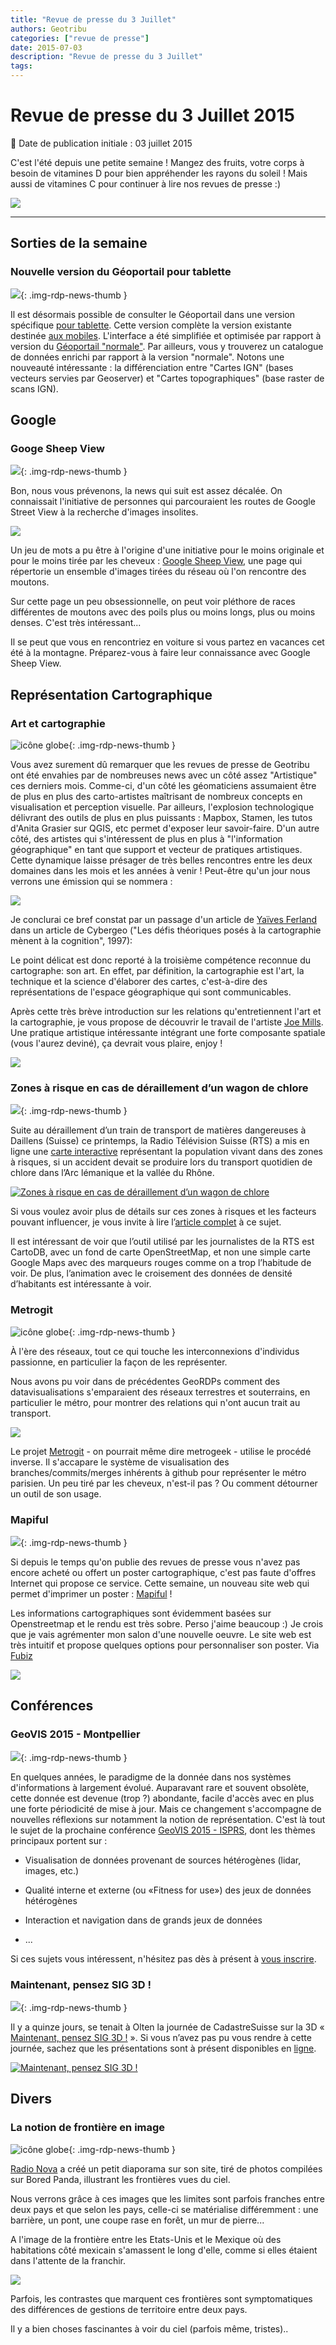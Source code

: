 ```yaml
---
title: "Revue de presse du 3 Juillet"
authors: Geotribu
categories: ["revue de presse"]
date: 2015-07-03
description: "Revue de presse du 3 Juillet"
tags:
---
```


# Revue de presse du 3 Juillet 2015

:calendar: Date de publication initiale : 03 juillet 2015

C'est l'été depuis une petite semaine ! Mangez des fruits, votre corps à besoin de vitamines D pour bien appréhender les rayons du soleil ! Mais aussi de vitamines C pour continuer à lire nos revues de presse :)

![](https://cdn.geotribu.fr/img/articles-blog-rdp/capture-ecran/orange_globe.jpg)

----

## Sorties de la semaine

### Nouvelle version du Géoportail pour tablette

![](https://cdn.geotribu.fr/img/logos-icones/entreprises_association/geoportail.png){: .img-rdp-news-thumb }

Il est désormais possible de consulter le Géoportail dans une version spécifique [pour tablette](http://tab.geoportail.fr/). Cette version complète la version existante destinée [aux mobiles](http://m.geoportail.fr/). L'interface a été simplifiée et optimisée par rapport à version du [Géoportail "normale"](https://www.geoportail.gouv.fr/accueil). Par ailleurs, vous y trouverez un catalogue de données enrichi par rapport à la version "normale". Notons une nouveauté intéressante : la différenciation entre "Cartes IGN" (bases vecteurs servies par Geoserver) et "Cartes topographiques" (base raster de scans IGN).

## Google

### Googe Sheep View

![](https://cdn.geotribu.fr/img/logos-icones/divers/sheep.png){: .img-rdp-news-thumb }

Bon, nous vous prévenons, la news qui suit est assez décalée. On connaissait l'initiative de personnes qui parcouraient les routes de Google Street View à la recherche d'images insolites.

[![](https://cdn.geotribu.fr/img/articles-blog-rdp/divers/sheep.jpg)](http://www.googlesheepview.com/)

Un jeu de mots a pu être à l'origine d'une initiative pour le moins originale et pour le moins tirée par les cheveux : [Google Sheep View](http://www.googlesheepview.com/), une page qui répertorie un ensemble d'images tirées du réseau où l'on rencontre des moutons.

Sur cette page un peu obsessionnelle, on peut voir pléthore de races différentes de moutons avec des poils plus ou moins longs, plus ou moins denses. C'est très intéressant...

Il se peut que vous en rencontriez en voiture si vous partez en vacances cet été à la montagne. Préparez-vous à faire leur connaissance avec Google Sheep View.

## Représentation Cartographique

### Art et cartographie

![icône globe](https://cdn.geotribu.fr/img/internal/icons-rdp-news/world.png "icône globe"){: .img-rdp-news-thumb }

Vous avez surement dû remarquer que les revues de presse de Geotribu ont été envahies par de nombreuses news avec un côté assez "Artistique" ces derniers mois. Comme-ci, d'un côté les géomaticiens assumaient être de plus en plus des carto-artistes maîtrisant de nombreux concepts en visualisation et perception visuelle. Par ailleurs, l'explosion technologique délivrant des outils de plus en plus puissants : Mapbox, Stamen, les tutos d'Anita Grasier sur QGIS, etc permet d'exposer leur savoir-faire. D'un autre côté, des artistes qui s'intéressent de plus en plus à "l'information géographique" en tant que support et vecteur de pratiques artistiques. Cette dynamique laisse présager de très belles rencontres entre les deux domaines dans les mois et les années à venir ! Peut-être qu'un jour nous verrons une émission qui se nommera :

![](https://cdn.geotribu.fr/img/articles-blog-rdp/capture-ecran/dessus_cartes.jpg)

Je conclurai ce bref constat par un passage d'un article de [Yaïves Ferland](https://cybergeo.revues.org/499) dans un article de Cybergeo ("Les défis théoriques posés à la cartographie mènent à la cognition", 1997):

Le point délicat est donc reporté à la troisième compétence reconnue du cartographe: son art. En effet, par définition, la cartographie est l'art, la technique et la science d'élaborer des cartes, c'est-à-dire des représentations de l'espace géographique qui sont communicables.

Après cette très brève introduction sur les relations qu'entretiennent l'art et la cartographie, je vous propose de découvrir le travail de l'artiste [Joe Mills](http://www.joemills.com/author/joemills/). Une pratique artistique intéressante intégrant une forte composante spatiale (vous l'aurez deviné), ça devrait vous plaire, enjoy !

![](https://cdn.geotribu.fr/img/articles-blog-rdp/capture-ecran/joe_mills.png)

### Zones à risque en cas de déraillement d’un wagon de chlore

![](https://cdn.geotribu.fr/img/logos-icones/heatmap.png){: .img-rdp-news-thumb }

Suite au déraillement d’un train de transport de matières dangereuses à Daillens (Suisse) ce printemps, la Radio Télévision Suisse (RTS) a mis en ligne une [carte interactive](http://rts-dataviz.s3-website.eu-central-1.amazonaws.com/petit-train-de-chlore/index.html?r=1610) représentant la population vivant dans des zones à risques, si un accident devait se produire lors du transport quotidien de chlore dans l’Arc lémanique et la vallée du Rhône.

[![Zones à risque en cas de déraillement d’un wagon de chlore](https://cdn.geotribu.fr/img/articles-blog-rdp/capture-ecran/accident-chlore.png "Zones à risque en cas de déraillement d’un wagon de chlore")](http://rts-dataviz.s3-website.eu-central-1.amazonaws.com/petit-train-de-chlore/index.html?r=1610)

Si vous voulez avoir plus de détails sur ces zones à risques et les facteurs pouvant influencer, je vous invite à lire l’[article complet](http://www.rts.ch/info/regions/6851235-un-accident-d-un-wagon-de-chlore-pourrait-intoxiquer-20-000-personnes.html) à ce sujet.

Il est intéressant de voir que l’outil utilisé par les journalistes de la RTS est CartoDB, avec un fond de carte OpenStreetMap, et non une simple carte Google Maps avec des marqueurs rouges comme on a trop l’habitude de voir. De plus, l’animation avec le croisement des données de densité d’habitants est intéressante à voir.

### Metrogit

![icône globe](https://cdn.geotribu.fr/img/internal/icons-rdp-news/world.png "icône globe"){: .img-rdp-news-thumb }

À l'ère des réseaux, tout ce qui touche les interconnexions d'individus passionne, en particulier la façon de les représenter.

Nous avons pu voir dans de précédentes GeoRDPs comment des datavisualisations s'emparaient des réseaux terrestres et souterrains, en particulier le métro, pour montrer des relations qui n'ont aucun trait au transport.

[![](https://cdn.geotribu.fr/img/articles-blog-rdp/divers/git.png)](https://github.com/vbarbaresi/MetroGit)

Le projet [Metrogit](https://github.com/vbarbaresi/MetroGit) - on pourrait même dire metrogeek - utilise le procédé inverse. Il s'accapare le système de visualisation des branches/commits/merges inhérents à github pour représenter le métro parisien. Un peu tiré par les cheveux, n'est-il pas ? Ou comment détourner un outil de son usage.

### Mapiful

![](https://cdn.geotribu.fr/img/logos-icones/entreprises_association/mapiful-logo.png){: .img-rdp-news-thumb }

Si depuis le temps qu'on publie des revues de presse vous n'avez pas encore acheté ou offert un poster cartographique, c'est pas faute d'offres Internet qui propose ce service. Cette semaine, un nouveau site web qui permet d'imprimer un poster : [Mapiful](https://www.mapiful.com/) !

Les informations cartographiques sont évidemment basées sur Openstreetmap et le rendu est très sobre. Perso j'aime beaucoup :) Je crois que je vais agrémenter mon salon d'une nouvelle oeuvre. Le site web est très intuitif et propose quelques options pour personnaliser son poster. Via [Fubiz](http://www.fubiz.net/2015/06/24/favorite-places-in-poster/)

![](https://cdn.geotribu.fr/img/articles-blog-rdp/capture-ecran/mapiful_0.png)

## Conférences

### GeoVIS 2015 - Montpellier

![](https://cdn.geotribu.fr/img/logos-icones/divers/conference.png){: .img-rdp-news-thumb }

En quelques années, le paradigme de la donnée dans nos systèmes d'informations à largement évolué. Auparavant rare et souvent obsolète, cette donnée est devenue (trop ?) abondante, facile d'accès avec en plus une forte périodicité de mise à jour. Mais ce changement s'accompagne de nouvelles réflexions sur notamment la notion de représentation. C'est là tout le sujet de la prochaine conférence [GeoVIS 2015 - ISPRS](http://www.isprs-geospatialweek2015.org/workshops/geovis/), dont les thèmes principaux portent sur :

- Visualisation de données provenant de sources hétérogènes (lidar, images, etc.)

- Qualité interne et externe (ou «Fitness for use») des jeux de données hétérogènes

- Interaction et navigation dans de grands jeux de données

- ...

Si ces sujets vous intéressent, n'hésitez pas dès à présent à [vous inscrire](http://www.isprs-geospatialweek2015.org/registration.html).

### Maintenant, pensez SIG 3D !

![](https://cdn.geotribu.fr/img/logos-icones/divers/suisse.png){: .img-rdp-news-thumb }

Il y a quinze jours, se tenait à Olten la journée de CadastreSuisse sur la 3D « [Maintenant, pensez SIG 3D !](http://www.kkva.ch/de/downloads/Flyer_SIG_3D_20150610_fr.pdf) ». Si vous n’avez pas pu vous rendre à cette journée, sachez que les présentations sont à présent disponibles en [ligne](http://www.cadastre.ch/internet/kataster/fr/home/av/news-av/3D/docu.html).

[![Maintenant, pensez SIG 3D !](https://cdn.geotribu.fr/img/articles-blog-rdp/capture-ecran/olten3d.png "Maintenant, pensez SIG 3D !")](http://www.cadastre.ch/internet/kataster/fr/home/av/news-av/3D/docu.html)

## Divers

### La notion de frontière en image

![icône globe](https://cdn.geotribu.fr/img/internal/icons-rdp-news/world.png "icône globe"){: .img-rdp-news-thumb }

[Radio Nova](http://www.novaplanet.com/novamag/galerie-la-notion-de-frontiere-en-image) a créé un petit diaporama sur son site, tiré de photos compilées sur Bored Panda, illustrant les frontières vues du ciel.

Nous verrons grâce à ces images que les limites sont parfois franches entre deux pays et que selon les pays, celle-ci se matérialise différemment : une barrière, un pont, une coupe rase en forêt, un mur de pierre...

A l'image de la frontière entre les Etats-Unis et le Mexique où des habitations côté mexicain s'amassent le long d'elle, comme si elles étaient dans l'attente de la franchir.

[![](https://cdn.geotribu.fr/img/articles-blog-rdp/divers/nova.jpg)](http://www.novaplanet.com/novamag/galerie-la-notion-de-frontiere-en-image)

Parfois, les contrastes que marquent ces frontières sont symptomatiques des différences de gestions de territoire entre deux pays.

Il y a bien choses fascinantes à voir du ciel (parfois même, tristes)..
